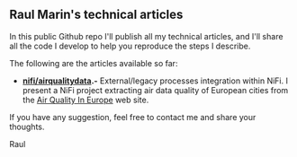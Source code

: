 ## Raul Marin's technical articles
In this public Github repo I'll publish all my technical articles, and I'll share all the code I develop to help you reproduce the steps I describe.

The following are the articles available so far:

 - **[nifi/airqualitydata](nifi/airqualitydata/).-** External/legacy processes integration within NiFi. I present a NiFi project extracting air data quality of European cities from the [Air Quality In Europe](https://www.airqualitynow.eu/comparing_home.php) web site.
 
If you have any suggestion, feel free to contact me and share your thoughts.

Raul
